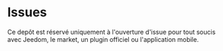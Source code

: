 # Issues

Ce depôt est réservé uniquement à l'ouverture d'issue pour tout soucis avec Jeedom, le market, un plugin officiel ou l'application mobile.
